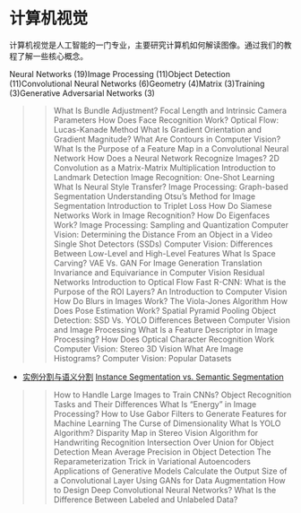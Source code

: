 # 计算机视觉

计算机视觉是人工智能的一门专业，主要研究计算机如何解读图像。通过我们的教程了解一些核心概念。

Neural Networks (19)Image Processing (11)Object Detection (11)Convolutional Neural Networks (6)Geometry (4)Matrix (3)Training (3)Generative Adversarial Networks (3)

>> What Is Bundle Adjustment?
>> Focal Length and Intrinsic Camera Parameters
>> How Does Face Recognition Work?
>> Optical Flow: Lucas-Kanade Method
>> What Is Gradient Orientation and Gradient Magnitude?
>> What Are Contours in Computer Vision?
>> What Is the Purpose of a Feature Map in a Convolutional Neural Network
>> How Does a Neural Network Recognize Images?
>> 2D Convolution as a Matrix-Matrix Multiplication
>> Introduction to Landmark Detection
>> Image Recognition: One-Shot Learning
>> What Is Neural Style Transfer?
>> Image Processing: Graph-based Segmentation
>> Understanding Otsu’s Method for Image Segmentation
>> Introduction to Triplet Loss
>> How Do Siamese Networks Work in Image Recognition?
>> How Do Eigenfaces Work?
>> Image Processing: Sampling and Quantization
>> Computer Vision: Determining the Distance From an Object in a Video
>> Single Shot Detectors (SSDs)
>> Computer Vision: Differences Between Low-Level and High-Level Features
>> What Is Space Carving?
>> VAE Vs. GAN For Image Generation
>> Translation Invariance and Equivariance in Computer Vision
>> Residual Networks
>> Introduction to Optical Flow
>> Fast R-CNN: What is the Purpose of the ROI Layers?
>> An Introduction to Computer Vision
>> How Do Blurs in Images Work?
>> The Viola-Jones Algorithm
>> How Does Pose Estimation Work?
>> Spatial Pyramid Pooling
>> Object Detection: SSD Vs. YOLO
>> Differences Between Computer Vision and Image Processing
>> What Is a Feature Descriptor in Image Processing?
>> How Does Optical Character Recognition Work
>> Computer Vision: Stereo 3D Vision
>> What Are Image Histograms?
>> Computer Vision: Popular Datasets
- [实例分割与语义分割](instance-semantic-segmentation-cnn-zh.md) [Instance Segmentation vs. Semantic Segmentation](https://www.baeldung.com/cs/instance-semantic-segmentation-cnn)
>> How to Handle Large Images to Train CNNs?
>> Object Recognition Tasks and Their Differences
>> What Is “Energy” in Image Processing?
>> How to Use Gabor Filters to Generate Features for Machine Learning
>> The Curse of Dimensionality
>> What Is YOLO Algorithm?
>> Disparity Map in Stereo Vision
>> Algorithm for Handwriting Recognition
>> Intersection Over Union for Object Detection
>> Mean Average Precision in Object Detection
>> The Reparameterization Trick in Variational Autoencoders
>> Applications of Generative Models
>> Calculate the Output Size of a Convolutional Layer
>> Using GANs for Data Augmentation
>> How to Design Deep Convolutional Neural Networks?
>> What Is the Difference Between Labeled and Unlabeled Data?
